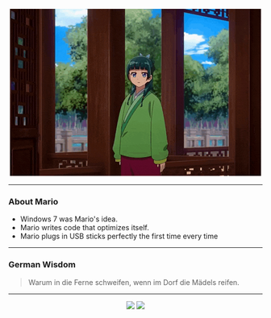 <p align="center">
  <img src="assets/maomao.gif" />
</p>

---

### About Mario
- Windows 7 was Mario's idea.
- Mario writes code that optimizes itself.
- Mario plugs in USB sticks perfectly the first time every time

---

### German Wisdom
> Warum in die Ferne schweifen, wenn im Dorf die Mädels reifen.

---

<p align="center">
  <a>
    <img height="180em" src="https://github-readme-stats-eight-theta.vercel.app/api?username=Torfkopp&show_icons=true&theme=dark&include_all_commits=true&count_private=true"/>
  </a>
  <a href="https://github.com/Torfkopp?tab=repositories">
    <img height="180em" src="https://github-readme-stats-eight-theta.vercel.app/api/top-langs/?username=torfkopp&layout=compact&theme=dark&langs_count=8&hide=java"/>
  </a>
</p>
